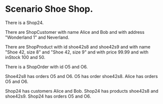# Scenario Shoe Shop. 

There is a Shop24. 

There are ShopCustomer with name Alice and Bob and with address "Wonderland 1" and Neverland. 

There are ShopProduct with id shoe42s8 and shoe42s9 
and with name "Shoe 42, size 8" and "Shoe 42, size 9" 
and with price 99.99 
and with inStock 100 and 50. 

There is a ShopOrder with id O5 and O6.
 
Shoe42s8 has orders O5 and O6.
O5 has order shoe42s8.
Alice has orders O5 and O6.

Shop24 has customers Alice and Bob. 
Shop24 has products shoe42s8 and shoe42s9.
Shop24 has orders O5 and O6. 


